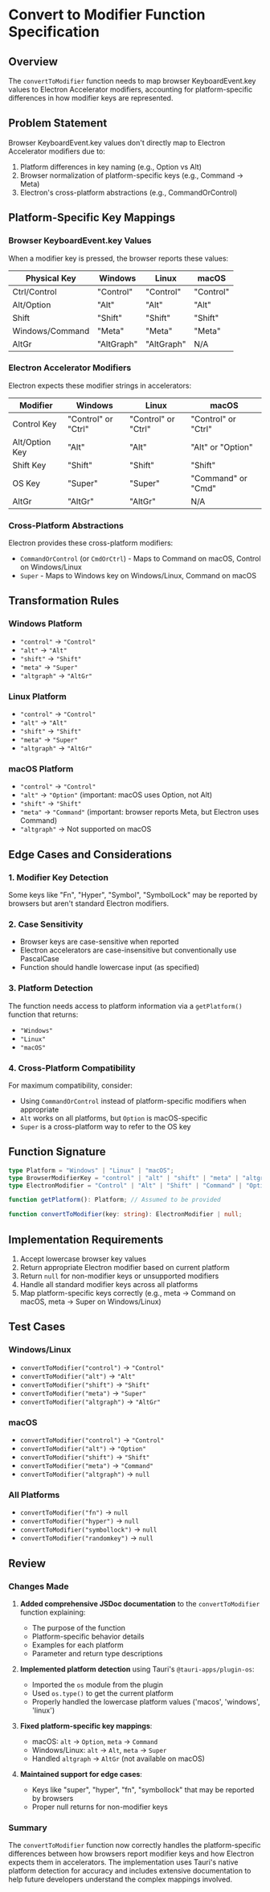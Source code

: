 # Convert to Modifier Function Specification

## Overview

The `convertToModifier` function needs to map browser KeyboardEvent.key values to Electron Accelerator modifiers, accounting for platform-specific differences in how modifier keys are represented.

## Problem Statement

Browser KeyboardEvent.key values don't directly map to Electron Accelerator modifiers due to:
1. Platform differences in key naming (e.g., Option vs Alt)
2. Browser normalization of platform-specific keys (e.g., Command → Meta)
3. Electron's cross-platform abstractions (e.g., CommandOrControl)

## Platform-Specific Key Mappings

### Browser KeyboardEvent.key Values

When a modifier key is pressed, the browser reports these values:

| Physical Key | Windows | Linux | macOS |
|--------------|---------|--------|--------|
| Ctrl/Control | "Control" | "Control" | "Control" |
| Alt/Option | "Alt" | "Alt" | "Alt" |
| Shift | "Shift" | "Shift" | "Shift" |
| Windows/Command | "Meta" | "Meta" | "Meta" |
| AltGr | "AltGraph" | "AltGraph" | N/A |

### Electron Accelerator Modifiers

Electron expects these modifier strings in accelerators:

| Modifier | Windows | Linux | macOS |
|----------|---------|--------|--------|
| Control Key | "Control" or "Ctrl" | "Control" or "Ctrl" | "Control" or "Ctrl" |
| Alt/Option Key | "Alt" | "Alt" | "Alt" or "Option" |
| Shift Key | "Shift" | "Shift" | "Shift" |
| OS Key | "Super" | "Super" | "Command" or "Cmd" |
| AltGr | "AltGr" | "AltGr" | N/A |

### Cross-Platform Abstractions

Electron provides these cross-platform modifiers:
- `CommandOrControl` (or `CmdOrCtrl`) - Maps to Command on macOS, Control on Windows/Linux
- `Super` - Maps to Windows key on Windows/Linux, Command on macOS

## Transformation Rules

### Windows Platform
- `"control"` → `"Control"`
- `"alt"` → `"Alt"`
- `"shift"` → `"Shift"`
- `"meta"` → `"Super"`
- `"altgraph"` → `"AltGr"`

### Linux Platform
- `"control"` → `"Control"`
- `"alt"` → `"Alt"`
- `"shift"` → `"Shift"`
- `"meta"` → `"Super"`
- `"altgraph"` → `"AltGr"`

### macOS Platform
- `"control"` → `"Control"`
- `"alt"` → `"Option"` (important: macOS uses Option, not Alt)
- `"shift"` → `"Shift"`
- `"meta"` → `"Command"` (important: browser reports Meta, but Electron uses Command)
- `"altgraph"` → Not supported on macOS

## Edge Cases and Considerations

### 1. Modifier Key Detection
Some keys like "Fn", "Hyper", "Symbol", "SymbolLock" may be reported by browsers but aren't standard Electron modifiers.

### 2. Case Sensitivity
- Browser keys are case-sensitive when reported
- Electron accelerators are case-insensitive but conventionally use PascalCase
- Function should handle lowercase input (as specified)

### 3. Platform Detection
The function needs access to platform information via a `getPlatform()` function that returns:
- `"Windows"`
- `"Linux"`
- `"macOS"`

### 4. Cross-Platform Compatibility
For maximum compatibility, consider:
- Using `CommandOrControl` instead of platform-specific modifiers when appropriate
- `Alt` works on all platforms, but `Option` is macOS-specific
- `Super` is a cross-platform way to refer to the OS key

## Function Signature

```typescript
type Platform = "Windows" | "Linux" | "macOS";
type BrowserModifierKey = "control" | "alt" | "shift" | "meta" | "altgraph";
type ElectronModifier = "Control" | "Alt" | "Shift" | "Command" | "Option" | "Super" | "AltGr";

function getPlatform(): Platform; // Assumed to be provided

function convertToModifier(key: string): ElectronModifier | null;
```

## Implementation Requirements

1. Accept lowercase browser key values
2. Return appropriate Electron modifier based on current platform
3. Return `null` for non-modifier keys or unsupported modifiers
4. Handle all standard modifier keys across all platforms
5. Map platform-specific keys correctly (e.g., meta → Command on macOS, meta → Super on Windows/Linux)

## Test Cases

### Windows/Linux
- `convertToModifier("control")` → `"Control"`
- `convertToModifier("alt")` → `"Alt"`
- `convertToModifier("shift")` → `"Shift"`
- `convertToModifier("meta")` → `"Super"`
- `convertToModifier("altgraph")` → `"AltGr"`

### macOS
- `convertToModifier("control")` → `"Control"`
- `convertToModifier("alt")` → `"Option"`
- `convertToModifier("shift")` → `"Shift"`
- `convertToModifier("meta")` → `"Command"`
- `convertToModifier("altgraph")` → `null`

### All Platforms
- `convertToModifier("fn")` → `null`
- `convertToModifier("hyper")` → `null`
- `convertToModifier("symbollock")` → `null`
- `convertToModifier("randomkey")` → `null`

## Review

### Changes Made

1. **Added comprehensive JSDoc documentation** to the `convertToModifier` function explaining:
   - The purpose of the function
   - Platform-specific behavior details
   - Examples for each platform
   - Parameter and return type descriptions

2. **Implemented platform detection** using Tauri's `@tauri-apps/plugin-os`:
   - Imported the `os` module from the plugin
   - Used `os.type()` to get the current platform
   - Properly handled the lowercase platform values ('macos', 'windows', 'linux')

3. **Fixed platform-specific key mappings**:
   - macOS: `alt` → `Option`, `meta` → `Command`
   - Windows/Linux: `alt` → `Alt`, `meta` → `Super`
   - Handled `altgraph` → `AltGr` (not available on macOS)

4. **Maintained support for edge cases**:
   - Keys like "super", "hyper", "fn", "symbollock" that may be reported by browsers
   - Proper null returns for non-modifier keys

### Summary

The `convertToModifier` function now correctly handles the platform-specific differences between how browsers report modifier keys and how Electron expects them in accelerators. The implementation uses Tauri's native platform detection for accuracy and includes extensive documentation to help future developers understand the complex mappings involved.